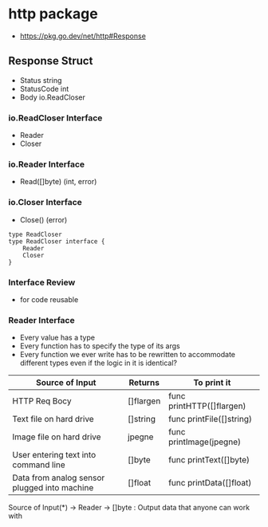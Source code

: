 # http package
- https://pkg.go.dev/net/http#Response

## Response Struct
- Status string
- StatusCode int
- Body io.ReadCloser

### io.ReadCloser Interface
- Reader
- Closer

### io.Reader Interface
- Read([]byte) (int, error)

### io.Closer Interface
- Close() (error)

```
type ReadCloser
type ReadCloser interface {
	Reader
	Closer
}
```

### Interface Review
- for code reusable

### Reader Interface
- Every value has a type
- Every function has to specify the type of its args
- Every function we ever write has to be rewritten to accommodate different types even if the logic in it is identical?

Source of Input 		  			 		 | Returns   | To print it
--|--|--
HTTP Req Bocy       	 		 	 		 | []flargen | func printHTTP([]flargen)
Text file on hard drive  			 		 | []string  | func printFile([]string)
Image file on hard drive 			 		 | jpegne	 | func printImage(jpegne)
User entering text into command line 		 | []byte	 | func printText([]byte)
Data from analog sensor plugged into machine | []float	 | func printData([]float)

Source of Input(*) -> Reader -> []byte : Output data that anyone can work with